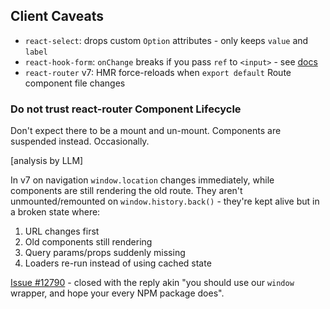 ## Client Caveats

- `react-select`: drops custom `Option` attributes - only keeps `value` and `label`
- `react-hook-form`: `onChange` breaks if you pass `ref` to `<input>` - see [docs](https://www.react-hook-form.com/faqs/#Howtosharerefusage)
- `react-router` v7: HMR force-reloads when `export default` Route component file changes

### Do not trust react-router Component Lifecycle

Don't expect there to be a mount and un-mount. Components are suspended instead. Occasionally.

[analysis by LLM]

In v7 on navigation `window.location` changes immediately, while components are still rendering the old route. They aren't unmounted/remounted on `window.history.back()` - they're kept alive but in a broken state where:
1. URL changes first
2. Old components still rendering
3. Query params/props suddenly missing
4. Loaders re-run instead of using cached state

[Issue #12790](https://github.com/remix-run/react-router/issues/12790) - closed with the reply akin "you should use our `window` wrapper, and hope your every NPM package does".
